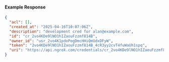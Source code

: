 <!-- Code generated for API Clients. DO NOT EDIT. -->
#### Example Response
```json
{
  "acl": [],
  "created_at": "2025-04-16T10:07:06Z",
  "description": "development cred for alan@example.com",
  "id": "cr_2vo4KDe9lNO1hIZaouFzzmf814B",
  "owner_id": "usr_2vo4K1pdoPogDmcHHiQmUdxDFyW",
  "token": "2vo4KDe9lNO1hIZaouFzzmf814B_4cR3yy2cvT4fuWaUh1spq",
  "uri": "https://api.ngrok.com/credentials/cr_2vo4KDe9lNO1hIZaouFzzmf814B"
}
